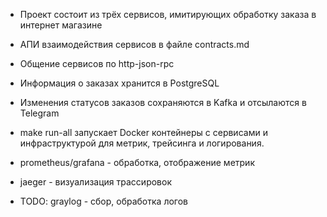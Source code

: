 - Проект состоит из трёх сервисов, имитирующих обработку заказа в интернет магазине
- АПИ взаимодействия сервисов в файле contracts.md
- Общение сервисов по http-json-rpc
- Информация о заказах хранится в PostgreSQL
- Изменения статусов заказов сохраняются в Kafka и отсылаются в Telegram
- make run-all запускает Docker контейнеры с сервисами и инфраструктурой для метрик, трейсинга и логирования.

- prometheus/grafana - обработка, отображение метрик
- jaeger - визуализация трассировок
- TODO: graylog - сбор, обработка логов
